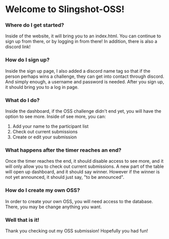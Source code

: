 # Welcome to Slingshot-OSS!

### Where do I get started?

Inside of the website, it will bring you to an index.html. You can continue to sign up from there, or by logging in from there! In addition, there is also a discord link!

### How do I sign up?

Inside the sign up page, I also added a discord name tag so that if the person perhaps wins a challenge, they can get into contact through discord. And simply enough, a username and password is needed. After you sign up, it should bring you to a log in page.

### What do I do?

Inside the dashboard, if the OSS challenge didn't end yet, you will have the option to see more. Inside of see more, you can:

1. Add your name to the participant list
2. Check out current submissions
3. Create or edit your submission

### What happens after the timer reaches an end?

Once the timer reaches the end, it should disable access to see more, and it will only allow you to check out current submissions. A new part of the table will open up dashboard, and it should say winner. However if the winner is not yet announced, it should just say, "to be announced".

### How do I create my own OSS?

In order to create your own OSS, you will need access to the database. There, you may be change anything you want.

### Well that is it!

Thank you checking out my OSS submission! Hopefully you had fun!
